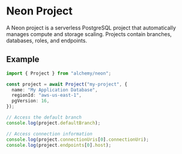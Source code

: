 # Neon Project

A Neon project is a serverless PostgreSQL project that automatically manages compute and storage scaling. Projects contain branches, databases, roles, and endpoints.

## Example

```typescript
import { Project } from "alchemy/neon";

const project = await Project("my-project", {
  name: "My Application Database",
  regionId: "aws-us-east-1",
  pgVersion: 16,
});

// Access the default branch
console.log(project.defaultBranch);

// Access connection information
console.log(project.connectionUris[0].connectionUri);
console.log(project.endpoints[0].host);
```